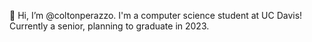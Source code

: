 👋 Hi, I’m @coltonperazzo. I'm a computer science student at UC Davis! Currently a senior, planning to graduate in 2023.
